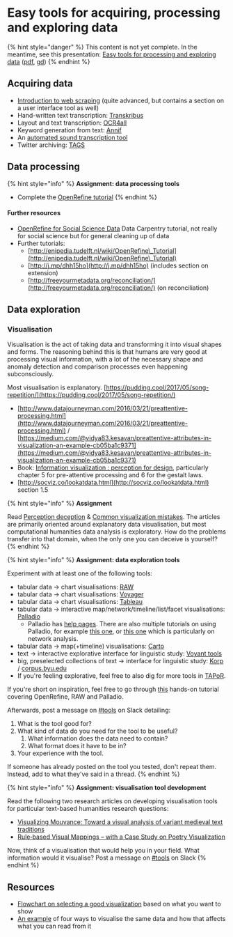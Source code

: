 # Easy tools for acquiring, processing and exploring data

{% hint style="danger" %}
This content is not yet complete. In the meantime, see this presentation: [Easy tools for processing and exploring data](https://docs.google.com/presentation/d/e/2PACX-1vQ0GNUtEwkYQ4NyRki6SohJ2DLS0wt4MKF3cVzuU7UlLq9yUij5Qd2ZgFltEb8KcPp7aYOXrSLFMdYa/pub?start=false\&loop=false\&delayms=3000) ([pdf](https://docs.google.com/presentation/d/1RF4s0AJuoVUAQIdw3c4Sf5ozLIb2Kd\_vNN1SXp8IqFg/export/pdf), [gd](https://docs.google.com/presentation/d/1RF4s0AJuoVUAQIdw3c4Sf5ozLIb2Kd\_vNN1SXp8IqFg/edit?usp=sharing))
{% endhint %}

## Acquiring data

* [Introduction to web scraping](https://librarycarpentry.org/lc-webscraping/) (quite advanced, but contains a section on a user interface tool as well)
* Hand-written text transcription: [Transkribus](https://transkribus.eu)
* Layout and text transcription: [OCR4all](https://github.com/OCR4all/getting\_started)
* Keyword generation from text: [Annif](http://annif.org)
* An [automated sound transcription tool](https://www.google.com/search?q=automated+sound+transcription)
* Twitter archiving: [TAGS](https://tags.hawksey.info)

## Data processing

{% hint style="info" %}
**Assignment: data processing tools**

* Complete the [OpenRefine tutorial](https://programminghistorian.org/lessons/cleaning-data-with-openrefine)
{% endhint %}

#### Further resources

* [OpenRefine for Social Science Data](https://datacarpentry.org/openrefine-socialsci/) Data Carpentry tutorial, not really for social science but for general cleaning up of data
* Further tutorials:
  * [http://enipedia.tudelft.nl/wiki/OpenRefine\_Tutorial](http://enipedia.tudelft.nl/wiki/OpenRefine\_Tutorial)
  * [http://j.mp/dhh15ho](http://j.mp/dhh15ho) (includes section on extension)
  * [http://freeyourmetadata.org/reconciliation/](http://freeyourmetadata.org/reconciliation/) (on reconciliation)

## Data exploration

### Visualisation

Visualisation is the act of taking data and transforming it into visual shapes and forms. The reasoning behind this is that humans are very good at processing visual information, with a lot of the necessary shape and anomaly detection and comparison processes even happening subconsciously.

Most visualisation is explanatory. [https://pudding.cool/2017/05/song-repetition/](https://pudding.cool/2017/05/song-repetition/)

* [http://www.datajourneyman.com/2016/03/21/preattentive-processing.html](http://www.datajourneyman.com/2016/03/21/preattentive-processing.html) / [https://medium.com/@vidya83.kesavan/preattentive-attributes-in-visualization-an-example-cb05ba1c9371](https://medium.com/@vidya83.kesavan/preattentive-attributes-in-visualization-an-example-cb05ba1c9371)
* Book: [Information visualization : perception for design](https://www.elsevier.com/books/information-visualization/ware/978-0-12-381464-7), particularly chapter 5 for pre-attentive processing and 6 for the gestalt laws.
* [http://socviz.co/lookatdata.html](http://socviz.co/lookatdata.html) section 1.5

{% hint style="info" %}
**Assignment**

Read [Perception deception](https://infoactive.co/data-design/ch17.html) & [Common visualization mistakes](https://infoactive.co/data-design/ch18.html). The articles are primarily oriented around explanatory data visualisation, but most computational humanities data analysis is exploratory. How do the problems transfer into that domain, when the only one you can deceive is yourself?
{% endhint %}

{% hint style="info" %}
**Assignment: data exploration tools**

Experiment with at least one of the following tools:

* tabular data → chart visualisations: [RAW](http://rawgraphs.io)​
* tabular data → chart visualisations: [Voyager](http://vega.github.io/voyager/)
* tabular data → chart visualisations: ​[Tableau](https://www.tableau.com)​
* tabular data → ​interactive map/network/timeline/list/facet visualisations: [Palladio](https://moodle.helsinki.fi/hdlab.stanford.edu/palladio/)​
  * Palladio has [help pages](http://hdlab.stanford.edu/palladio/help/). There are also multiple tutorials on using Palladio, for example [this one](http://miriamposner.com/blog/getting-started-with-palladio/), or [this one](https://programminghistorian.org/en/lessons/creating-network-diagrams-from-historical-sources) which is particularly on network analysis.
* tabular data → map(+timeline) visualisations: ​[Carto](https://carto.com)​
* ​text →​ interactive explorative interface for linguistic study: [Voyant tools](https://voyant-tools.org)​
* ​big, preselected collections of text → interface for linguistic study: [Korp](https://moodle.helsinki.fi/korp.csc.fi) / [corpus.byu.edu](http://corpus.byu.edu)​
* If you're feeling explorative, feel free to also dig for more tools in  [TAPoR](http://tapor.ca/home).

If you're short on inspiration, feel free to go through [this](https://docs.google.com/document/d/13I7svLlqrg7i0iisw2E\_v48Gae5tnXVFWxmeHyGAKFU/edit#) hands-on tutorial covering OpenRefine, RAW and Palladio.

Afterwards, post a message on [#tools](https://slack.com/app\_redirect?channel=tools\&team=T276JCMEU) on Slack detailing:

1. What is the tool good for?
2. What kind of data do you need for the tool to be useful?&#x20;
   1. What information does the data need to contain?
   2. What format does it have to be in?
3. Your experience with the tool.

If someone has already posted on the tool you tested, don't repeat them. Instead, add to what they've said in a thread.
{% endhint %}



{% hint style="info" %}
**Assignment: visualisation tool development**

Read the following two research articles on developing visualisation tools for particular text-based humanities research questions:

* [Visualizing Mouvance: Toward a visual analysis of variant medieval text traditions](https://doi.org/10.1093/llc/fqx033)
* [Rule‐based Visual Mappings – with a Case Study on Poetry Visualization](https://onlinelibrary.wiley.com/doi/full/10.1111/cgf.12125)

Now, think of a visualisation that would help you in your field. What information would it visualise? Post a message on [#tools](https://slack.com/app\_redirect?channel=tools\&team=T276JCMEU) on Slack&#x20;
{% endhint %}

## Resources

* [Flowchart on selecting a good visualization](http://extremepresentation.typepad.com/files/choosing-a-good-chart-09.pdf) based on what you want to show&#x20;
* [An example](http://daydreamingnumbers.com/blog/4-ways-to-visualize-likert-scales/) of four ways to visualise the same data and how that affects what you can read from it
